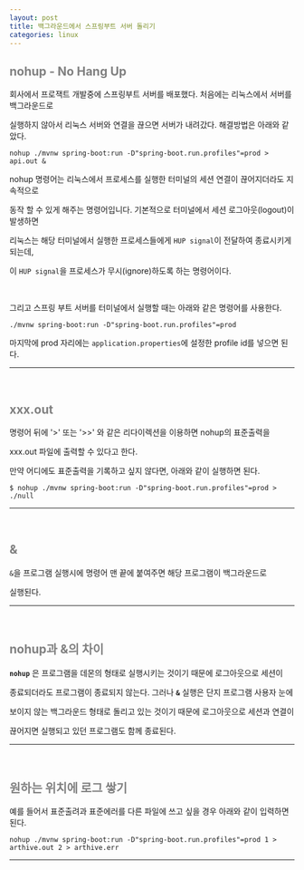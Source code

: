 ```yaml
---
layout: post
title: 백그라운드에서 스프링부트 서버 돌리기
categories: linux
---
```


## <span style="color:gray">nohup - No Hang Up</span>

회사에서 프로잭트 개발중에 스프링부트 서버를 배포했다. 처음에는 리눅스에서 서버를 백그라운드로 

실행하지 않아서 리눅스 서버와 연결을 끊으면 서버가 내려갔다. 해결방법은 아래와 같았다.

```Prompt
nohup ./mvnw spring-boot:run -D"spring-boot.run.profiles"=prod > api.out &
```

nohup 명령어는 리눅스에서 프로세스를 실행한 터미널의 세션 연결이 끊어지더라도 지속적으로 

동작 할 수 있게 해주는 명령어입니다. 기본적으로 터미널에서 세션 로그아웃(logout)이 발생하면

리눅스는 해당 터미널에서 실행한 프로세스들에게 `HUP signal`이 전달하여 종료시키게 되는데,

이 `HUP signal`을 프로세스가 무시(ignore)하도록 하는 명령어이다.

<br>

그리고 스프링 부트 서버를 터미널에서 실행할 때는 아래와 같은 명령어를 사용한다.

```prompt
./mvnw spring-boot:run -D"spring-boot.run.profiles"=prod
```

마지막에 prod 자리에는 `application.properties`에 설정한 profile id를 넣으면 된다.

---

<br>

## <span style="color:gray">xxx.out</span>

명령어 뒤에 '>' 또는 '>>' 와 같은 리다이렉션을 이용하면 nohup의 표준출력을

xxx.out 파일에 출력할 수 있다고 한다. 

만약 어디에도 표준출력을 기록하고 싶지 않다면, 아래와 같이 실행하면 된다.

```prompt
$ nohup ./mvnw spring-boot:run -D"spring-boot.run.profiles"=prod > ./null
```

---

<br>

## <span style="color:gray">&</span>

`&`을 프로그램 실행시에 명령어 맨 끝에 붙여주면 해당 프로그램이 백그라운드로 

실행된다. 

---

<br>

## <span style="color:gray">nohup과 &의 차이</span>

**`nohup`** 은 프로그램을 데몬의 형태로 실행시키는 것이기 때문에 로그아웃으로 세션이

종료되더라도 프로그램이 종료되지 않는다. 그러나 **`&`** 실행은 단지 프로그램 사용자 눈에

보이지 않는 백그라운드 형태로 돌리고 있는 것이기 때문에 로그아웃으로 세션과 연결이

끊어지면 실행되고 있던 프로그램도 함께 종료된다. 

---

<br>

## <span style="color:gray">원하는 위치에 로그 쌓기</span>

예를 들어서 표준출려과 표준에러를 다른 파일에 쓰고 싶을 경우 아래와 같이 입력하면 된다.

```prompt
nohup ./mvnw spring-boot:run -D"spring-boot.run.profiles"=prod 1 > arthive.out 2 > arthive.err
```

---